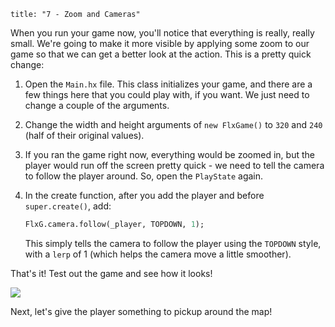 ```
title: "7 - Zoom and Cameras"
```

When you run your game now, you'll notice that everything is really, really small. We're going to make it more visible by applying some zoom to our game so that we can get a better look at the action. This is a pretty quick change:

1. Open the `Main.hx` file. This class initializes your game, and there are a few things here that you could play with, if you want. We just need to change a couple of the arguments.

2. Change the width and height arguments of `new FlxGame()` to `320` and `240` (half of their original values).

3. If you ran the game right now, everything would be zoomed in, but the player would run off the screen pretty quick - we need to tell the camera to follow the player around. So, open the `PlayState` again.

4. In the create function, after you add the player and before `super.create()`, add:
	
	```haxe
	FlxG.camera.follow(_player, TOPDOWN, 1);
	```

	This simply tells the camera to follow the player using the `TOPDOWN` style, with a `lerp` of 1 (which helps the camera move a little smoother).

That's it! Test out the game and see how it looks!

![](../images/01_tutorial/0013c.png)

Next, let's give the player something to pickup around the map!
